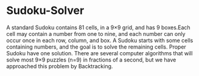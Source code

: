 # Sudoku-Solver
A standard Sudoku contains 81 cells, in a 9×9 grid, and has 9 boxes.Each cell may contain a number from one to nine, and each number can only occur once in each row, column, and box. A Sudoku starts with some cells containing numbers, and the goal is to solve the remaining cells. Proper Sudoku have one solution. There are several computer algorithms that will solve most 9×9 puzzles (n=9) in fractions of a second, but we have approached this problem by Backtracking.
